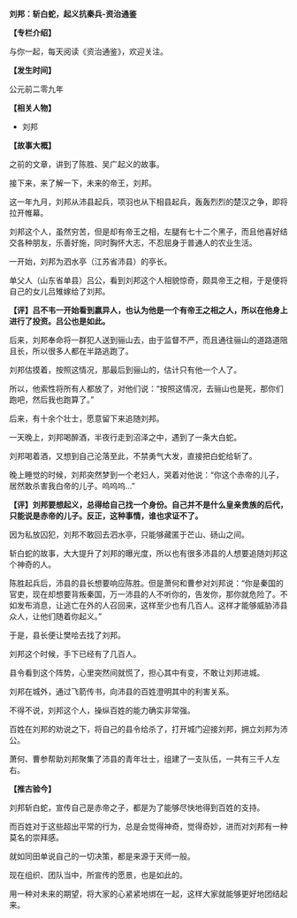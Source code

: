 **刘邦：斩白蛇，起义抗秦兵-资治通鉴**

**【专栏介绍】**

与你一起，每天阅读《资治通鉴》，欢迎关注。

**【发生时间】**

公元前二零九年

**【相关人物】**

- 刘邦

**【故事大概】**

之前的文章，讲到了陈胜、吴广起义的故事。

接下来，来了解一下，未来的帝王，刘邦。

这一年九月，刘邦从沛县起兵，项羽也从下相县起兵，轰轰烈烈的楚汉之争，即将拉开帷幕。

刘邦这个人，虽然穷苦，但是却有帝王之相，左腿有七十二个黑子，而且他喜好结交各种朋友，乐善好施，同时胸怀大志，不忍屈身于普通人的农业生活。

一开始，刘邦为泗水亭（江苏省沛县）的亭长。

单父人（山东省单县）吕公，看到刘邦这个人相貌惊奇，颇具帝王之相，于是便将自己的女儿吕雉嫁给了刘邦。

**【评】吕不韦一开始看到嬴异人，也认为他是一个有帝王之相之人，所以在他身上进行了投资。吕公也是如此。**

后来，刘邦奉命将一群犯人送到骊山去，由于监督不严，而且通往骊山的道路道阻且长，所以很多人都在半路逃跑了。

刘邦估摸着，按照这情况，那最后到骊山的，估计只有他一个人了。

所以，他索性将所有人都放了，对他们说：“按照这情况，去骊山也是死，那你们跑吧，然后我也跑算了。”

后来，有十余个壮士，愿意留下来追随刘邦。

一天晚上，刘邦喝醉酒，半夜行走到沼泽之中，遇到了一条大白蛇。

刘邦喝着酒，又想到自己沦落至此，不禁勇气大发，直接把白蛇给斩了。

晚上睡觉的时候，刘邦突然梦到一个老妇人，哭着对他说：“你这个赤帝的儿子，居然敢杀害我白帝的儿子。呜呜呜...”

**【评】刘邦要想起义，总得给自己找一个身份。自己并不是什么皇亲贵族的后代，只能说是赤帝的儿子。反正，这种事情，谁也求证不了。**

因为私放囚犯，刘邦不敢回去泗水亭，只能够藏匿于芒山、砀山之间。

斩白蛇的故事，大大提升了刘邦的曝光度，所以也有很多沛县的人想要追随刘邦这个神奇的人。

陈胜起兵后，沛县的县长想要响应陈胜。但是萧何和曹参对刘邦说：“你是秦国的官吏，现在却想要背叛秦国，万一沛县的人不听你的，告发你，那你就危险了。不如发布消息，让逃亡在外的人召回来，这样至少也有几百人。这样才能够威胁沛县众人，让他们随着你起义。”

于是，县长便让樊哙去找了刘邦。

刘邦这个时候，手下已经有了几百人。

县令看到这个阵势，心里突然间就慌了，担心其中有变，不敢让刘邦进城。

刘邦在城外，通过飞箭传书，向沛县的百姓澄明其中的利害关系。

不得不说，刘邦这个人，操纵百姓的能力确实非常强。

百姓在刘邦的劝说之下，将自己的县令给杀了，打开城门迎接刘邦，拥立刘邦为沛公。

萧何、曹参帮助刘邦聚集了沛县的青年壮士，组建了一支队伍，一共有三千人左右。

**【推古验今】**

刘邦斩白蛇，宣传自己是赤帝之子，都是为了能够尽快地得到百姓的支持。

而百姓对于这些超出平常的行为，总是会觉得神奇，觉得奇妙，进而对刘邦有一种莫名的崇拜感。

就如同田单说自己的一切决策，都是来源于天师一般。

现在组织、团队当中，所宣传的愿景，也是如此的。

用一种对未来的期望，将大家的心紧紧地绑在一起，这样大家就能够更好地团结起来。